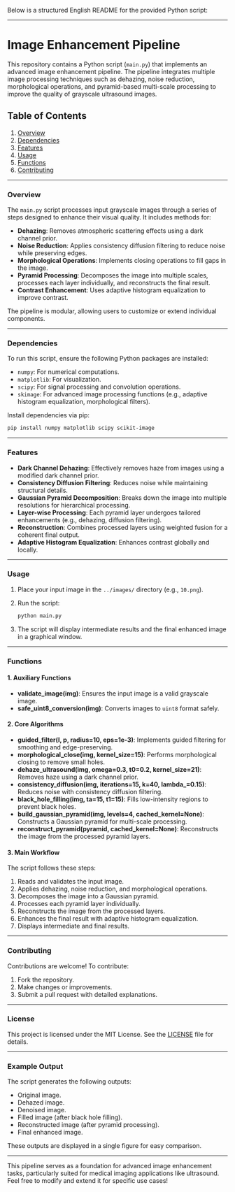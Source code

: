 Below is a structured English README for the provided Python script:

---

# Image Enhancement Pipeline

This repository contains a Python script (`main.py`) that implements an advanced image enhancement pipeline. The pipeline integrates multiple image processing techniques such as dehazing, noise reduction, morphological operations, and pyramid-based multi-scale processing to improve the quality of grayscale ultrasound images.

## Table of Contents

1. [Overview](#overview)
2. [Dependencies](#dependencies)
3. [Features](#features)
4. [Usage](#usage)
5. [Functions](#functions)
6. [Contributing](#contributing)

---

### Overview

The `main.py` script processes input grayscale images through a series of steps designed to enhance their visual quality. It includes methods for:

- **Dehazing**: Removes atmospheric scattering effects using a dark channel prior.
- **Noise Reduction**: Applies consistency diffusion filtering to reduce noise while preserving edges.
- **Morphological Operations**: Implements closing operations to fill gaps in the image.
- **Pyramid Processing**: Decomposes the image into multiple scales, processes each layer individually, and reconstructs the final result.
- **Contrast Enhancement**: Uses adaptive histogram equalization to improve contrast.

The pipeline is modular, allowing users to customize or extend individual components.

---

### Dependencies

To run this script, ensure the following Python packages are installed:

- `numpy`: For numerical computations.
- `matplotlib`: For visualization.
- `scipy`: For signal processing and convolution operations.
- `skimage`: For advanced image processing functions (e.g., adaptive histogram equalization, morphological filters).

Install dependencies via pip:
```bash
pip install numpy matplotlib scipy scikit-image
```


---

### Features

- **Dark Channel Dehazing**: Effectively removes haze from images using a modified dark channel prior.
- **Consistency Diffusion Filtering**: Reduces noise while maintaining structural details.
- **Gaussian Pyramid Decomposition**: Breaks down the image into multiple resolutions for hierarchical processing.
- **Layer-wise Processing**: Each pyramid layer undergoes tailored enhancements (e.g., dehazing, diffusion filtering).
- **Reconstruction**: Combines processed layers using weighted fusion for a coherent final output.
- **Adaptive Histogram Equalization**: Enhances contrast globally and locally.

---

### Usage

1. Place your input image in the `../images/` directory (e.g., `10.png`).
2. Run the script:
   ```bash
   python main.py
   ```

3. The script will display intermediate results and the final enhanced image in a graphical window.

---

### Functions

#### 1. Auxiliary Functions
- **validate_image(img)**: Ensures the input image is a valid grayscale image.
- **safe_uint8_conversion(img)**: Converts images to `uint8` format safely.

#### 2. Core Algorithms
- **guided_filter(I, p, radius=10, eps=1e-3)**: Implements guided filtering for smoothing and edge-preserving.
- **morphological_close(img, kernel_size=15)**: Performs morphological closing to remove small holes.
- **dehaze_ultrasound(img, omega=0.3, t0=0.2, kernel_size=21)**: Removes haze using a dark channel prior.
- **consistency_diffusion(img, iterations=15, k=40, lambda_=0.15)**: Reduces noise with consistency diffusion filtering.
- **black_hole_filling(img, ta=15, t1=15)**: Fills low-intensity regions to prevent black holes.
- **build_gaussian_pyramid(img, levels=4, cached_kernel=None)**: Constructs a Gaussian pyramid for multi-scale processing.
- **reconstruct_pyramid(pyramid, cached_kernel=None)**: Reconstructs the image from the processed pyramid layers.

#### 3. Main Workflow
The script follows these steps:
1. Reads and validates the input image.
2. Applies dehazing, noise reduction, and morphological operations.
3. Decomposes the image into a Gaussian pyramid.
4. Processes each pyramid layer individually.
5. Reconstructs the image from the processed layers.
6. Enhances the final result with adaptive histogram equalization.
7. Displays intermediate and final results.

---

### Contributing

Contributions are welcome! To contribute:
1. Fork the repository.
2. Make changes or improvements.
3. Submit a pull request with detailed explanations.

---

### License

This project is licensed under the MIT License. See the [LICENSE](LICENSE) file for details.

---

### Example Output

The script generates the following outputs:
- Original image.
- Dehazed image.
- Denoised image.
- Filled image (after black hole filling).
- Reconstructed image (after pyramid processing).
- Final enhanced image.

These outputs are displayed in a single figure for easy comparison.

---

This pipeline serves as a foundation for advanced image enhancement tasks, particularly suited for medical imaging applications like ultrasound. Feel free to modify and extend it for specific use cases!
